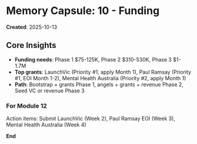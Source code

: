 # Memory Capsule: 10 - Funding

**Created**: 2025-10-13

## Core Insights
- **Funding needs**: Phase 1 $75-125K, Phase 2 $310-530K, Phase 3 $1-1.7M
- **Top grants**: LaunchVic (Priority #1, apply Month 1), Paul Ramsay (Priority #1, EOI Month 1-2), Mental Health Australia (Priority #2, apply Month 1)
- **Path**: Bootstrap + grants Phase 1, angels + grants + revenue Phase 2, Seed VC or revenue Phase 3

### For Module 12
Action items: Submit LaunchVic (Week 2), Paul Ramsay EOI (Week 3), Mental Health Australia (Week 4)

**End**









